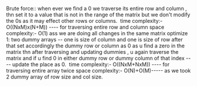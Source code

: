 Brute force::
when ever we find a 0 we traverse its entire row and column , thn set it to a value that is not in the range of the matrix but we don't modify the 0s as it may effect other rows or columns.
​
time complexity:-  O((NxM)x(N+M)) ---- for traversing entire row and column
space complexity:- O(1) ass we are doing all changes in the same matrix
​
optimize 1:
two dummy arrays -- one is size of column and one is size of row
after that set accordingly the dummy row or column as 0 as u find a zero in the matrix
thn after traversing and updating dummies , u again traverse the matrix and if u find 0 in either dummy row or dummy column of that index ---- update the place as 0.
​
time complexity:-  O((NxM+NxM)) ---- for traversing entire array twice
space complexity:- O(N)+O(M)----- as we took 2 dummy array of row size and col size.
​